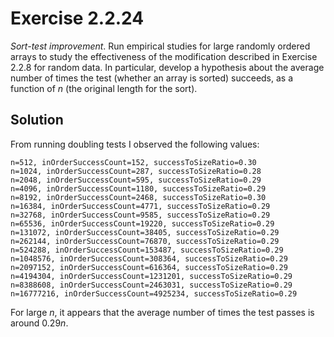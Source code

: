 # Exercise 2.2.24

*Sort-test improvement*. Run empirical studies for large randomly ordered arrays
to study the effectiveness of the modification described in Exercise 2.2.8 for
random data. In particular, develop a hypothesis about the average number of
times the test (whether an array is sorted) succeeds, as a function of *n*
(the original length for the sort).

## Solution

From running doubling tests I observed the following values:

```text
n=512, inOrderSuccessCount=152, successToSizeRatio=0.30
n=1024, inOrderSuccessCount=287, successToSizeRatio=0.28
n=2048, inOrderSuccessCount=595, successToSizeRatio=0.29
n=4096, inOrderSuccessCount=1180, successToSizeRatio=0.29
n=8192, inOrderSuccessCount=2468, successToSizeRatio=0.30
n=16384, inOrderSuccessCount=4771, successToSizeRatio=0.29
n=32768, inOrderSuccessCount=9585, successToSizeRatio=0.29
n=65536, inOrderSuccessCount=19220, successToSizeRatio=0.29
n=131072, inOrderSuccessCount=38405, successToSizeRatio=0.29
n=262144, inOrderSuccessCount=76870, successToSizeRatio=0.29
n=524288, inOrderSuccessCount=153487, successToSizeRatio=0.29
n=1048576, inOrderSuccessCount=308364, successToSizeRatio=0.29
n=2097152, inOrderSuccessCount=616364, successToSizeRatio=0.29
n=4194304, inOrderSuccessCount=1231201, successToSizeRatio=0.29
n=8388608, inOrderSuccessCount=2463031, successToSizeRatio=0.29
n=16777216, inOrderSuccessCount=4925234, successToSizeRatio=0.29
```

For large $n$, it appears that the average number of times the test passes
is around $0.29n$.